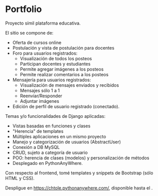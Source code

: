 # Portfolio
Proyecto símil plataforma educativa.

El sitio se compone de:
* Oferta de cursos online
* Postulación y vista de postulación para docentes
* Foro para usuarios registrados:
    - Visualización de todos los posteos
    - Participan docentes y estudiantes
    - Permite agregar imágenes a los posteos
    - Permite realizar comentarios a los posteos
* Mensajería para usuarios registrados:
    - Visualización de mensajes enviados y recibidos
    - Mensajes sólo 1 a 1
    - Reenviar/Responder
    - Adjuntar imágenes
* Edición de perfil de usuario registrado (conectado).

Temas y/o funcionalidades de Django aplicadas:
* Vistas basadas en funciones y clases
* "Herencia" de templates
* Múltiples aplicaciones en un mismo proyecto
* Manejo y categorización de usuarios (AbstractUser)
* Conexión a DB MySQL
* CRUD, sujeto a categoría de usuario
* POO: herencia de clases (modelos) y personalización de métodos
* Desplegado en PythonAnyWhere.

Con respecto al frontend, tomé templates y snippets de Bootstrap (sólo HTML y CSS).

Despligue en https://chtole.pythonanywhere.com/, disponible hasta el .